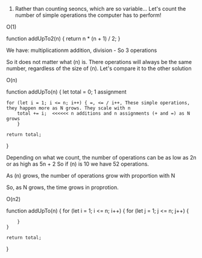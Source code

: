 1. Rather than counting seoncs, which are so variable... Let's count the number of simple operations the computer has to perform!

O(1)

function addUpTo2(n) {
return n \* (n + 1) / 2;
}

We have: multiplicationm addition, division - So 3 operations

So it does not matter what (n) is. There operations will always be the same number, regardless of the size of (n).
Let's compare it to the other solution

O(n)

function addUpTo(n) {
let total = 0; 1 assignment

    for (let i = 1; i <= n; i++) { =, <= / i++, These simple operations, they happen more as N grows. They scale with n
        total += i;  <<<<<< n additions and n assignments (+ and =) as N grows
        }

    return total;

}

Depending on what we count, the number of operations can be as low as 2n or as high as 5n + 2
So if (n) is 10 we have 52 operations.

As (n) grows, the number of operations grow with proportion with N

So, as N grows, the time grows in proprotion.

O(n2)

function addUpTo(n) {
    for (let i = 1; i <= n; i++) {
        for (let j = 1; j <= n; j++) {

        }
    }

    return total;
}
